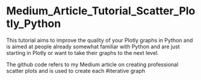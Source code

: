 # Medium_Article_Tutorial_Scatter_Plotly_Python


This tutorial aims to improve the quality of your Plotly graphs in Python and is aimed at people already somewhat 
familiar with Python and are just starting in Plotly or want to take their graphs to the next level.

The github code refers to my Medium article on creating professional scatter plots and is used to create each
#iterative graph
